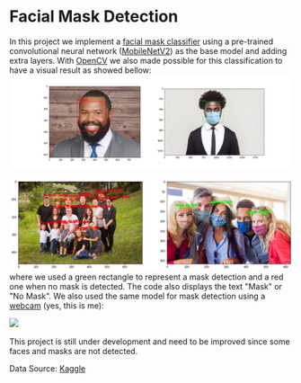 # Facial Mask Detection

In this project we implement a [facial mask classifier](https://nbviewer.jupyter.org/github/diogolbar/mask-detection/blob/main/MaskClassifier.ipynb) using a pre-trained convolutional neural network ([MobileNetV2](https://www.tensorflow.org/api_docs/python/tf/keras/applications/MobileNetV2)) as the base model and adding extra layers. With [OpenCV](https://nbviewer.jupyter.org/github/diogolbar/mask-detection/blob/main/FaceMaskRecog.ipynb) we also made possible for this classification to have a visual result as showed bellow:
![](onefacemask.png)

![](maskfinal.png)
where we used a green rectangle to represent a mask detection and a red one when no mask is detected. The code also displays the text "Mask" or "No Mask". We also used the same model for mask detection using a [webcam](mask_recog.py) (yes, this is me): 

![](camtest.gif)

This project is still under development and need to be improved since some faces and masks are not detected.

Data Source: [Kaggle](https://www.kaggle.com/ashishjangra27/face-mask-12k-images-dataset)
 
